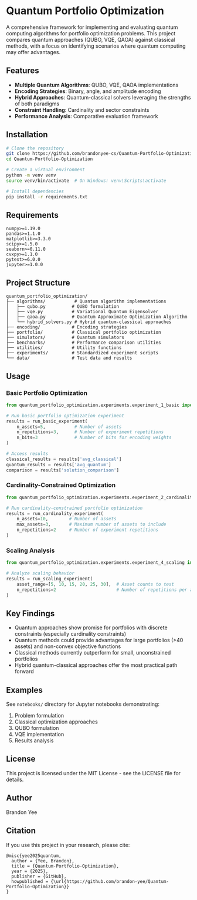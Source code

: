 # Quantum Portfolio Optimization

A comprehensive framework for implementing and evaluating quantum computing algorithms for portfolio optimization problems. This project compares quantum approaches (QUBO, VQE, QAOA) against classical methods, with a focus on identifying scenarios where quantum computing may offer advantages.

## Features

- **Multiple Quantum Algorithms**: QUBO, VQE, QAOA implementations 
- **Encoding Strategies**: Binary, angle, and amplitude encoding
- **Hybrid Approaches**: Quantum-classical solvers leveraging the strengths of both paradigms
- **Constraint Handling**: Cardinality and sector constraints
- **Performance Analysis**: Comparative evaluation framework

## Installation

```bash
# Clone the repository
git clone https://github.com/brandonyee-cs/Quantum-Portfolio-Optimization.git
cd Quantum-Portfolio-Optimization

# Create a virtual environment
python -m venv venv
source venv/bin/activate  # On Windows: venv\Scripts\activate

# Install dependencies
pip install -r requirements.txt
```

## Requirements

```
numpy>=1.19.0
pandas>=1.1.0
matplotlib>=3.3.0
scipy>=1.5.0
seaborn>=0.11.0
cvxpy>=1.1.0
pytest>=6.0.0
jupyter>=1.0.0
```

## Project Structure

```
quantum_portfolio_optimization/
├── algorithms/           # Quantum algorithm implementations
│   ├── qubo.py          # QUBO formulation
│   ├── vqe.py           # Variational Quantum Eigensolver
│   ├── qaoa.py          # Quantum Approximate Optimization Algorithm
│   └── hybrid_solvers.py # Hybrid quantum-classical approaches
├── encoding/            # Encoding strategies
├── portfolio/           # Classical portfolio optimization
├── simulators/          # Quantum simulators
├── benchmarks/          # Performance comparison utilities
├── utilities/           # Utility functions
├── experiments/         # Standardized experiment scripts
└── data/                # Test data and results
```

## Usage

### Basic Portfolio Optimization

```python
from quantum_portfolio_optimization.experiments.experiment_1_basic import run_basic_experiment

# Run basic portfolio optimization experiment
results = run_basic_experiment(
    n_assets=5,           # Number of assets
    n_repetitions=3,      # Number of experiment repetitions
    n_bits=3              # Number of bits for encoding weights
)

# Access results
classical_results = results['avg_classical']
quantum_results = results['avg_quantum']
comparison = results['solution_comparison']
```

### Cardinality-Constrained Optimization

```python
from quantum_portfolio_optimization.experiments.experiment_2_cardinality import run_cardinality_experiment

# Run cardinality-constrained portfolio optimization
results = run_cardinality_experiment(
    n_assets=10,        # Number of assets
    max_assets=3,       # Maximum number of assets to include
    n_repetitions=2     # Number of experiment repetitions
)
```

### Scaling Analysis

```python
from quantum_portfolio_optimization.experiments.experiment_4_scaling import run_scaling_experiment

# Analyze scaling behavior
results = run_scaling_experiment(
    asset_range=[5, 10, 15, 20, 25, 30],  # Asset counts to test
    n_repetitions=2                       # Number of repetitions per asset count
)
```

## Key Findings

- Quantum approaches show promise for portfolios with discrete constraints (especially cardinality constraints)
- Quantum methods could provide advantages for large portfolios (>40 assets) and non-convex objective functions
- Classical methods currently outperform for small, unconstrained portfolios
- Hybrid quantum-classical approaches offer the most practical path forward

## Examples

See `notebooks/` directory for Jupyter notebooks demonstrating:
1. Problem formulation
2. Classical optimization approaches
3. QUBO formulation
4. VQE implementation
5. Results analysis

## License

This project is licensed under the MIT License - see the LICENSE file for details.

## Author

Brandon Yee

## Citation

If you use this project in your research, please cite:
```
@misc{yee2025quantum,
  author = {Yee, Brandon},
  title = {Quantum-Portfolio-Optimization},
  year = {2025},
  publisher = {GitHub},
  howpublished = {\url{https://github.com/brandon-yee/Quantum-Portfolio-Optimization}}
}
```